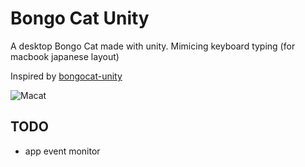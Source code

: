 # Bongo Cat Unity
A desktop Bongo Cat made with unity. Mimicing keyboard typing (for macbook japanese layout)

Inspired by [bongocat-unity](https://github.com/SardineFish/bongocat-unity)

![Macat](https://user-images.githubusercontent.com/34026599/236195750-4183df42-ca68-44fd-b094-e3e0a2844f72.gif)


## TODO

- app event monitor
